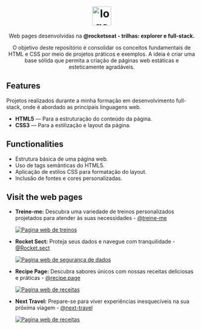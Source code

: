 
<h1 align="center"> <img src="https://github.com/alvesvn/rocketseat-static/assets/96539606/bf8e6ffc-4ef3-42fe-8742-de1062136b35" alt="logo-repositorio" height="50" widht="50" /></h1> 
<p align="center">Web pages desenvolvidas na <b>@rocketseat - trilhas: explorer e full-stack.</b></p>
<p align="center">O objetivo deste repositório é consolidar os conceitos fundamentais de HTML e CSS por meio de projetos práticos e exemplos. A ideia é criar uma base sólida que permita a criação de páginas web estáticas e esteticamente agradáveis.</p>

## Features
Projetos realizados durante a minha formação em desenvolvimento full-stack, onde é abordado as principais linguagens web.
-  <b>HTML5</b> — Para a estruturação do conteúdo da página.
-  <b>CSS3</b> — Para a estilização e layout da página.

## Functionalities

- Estrutura básica de uma página web.
- Uso de tags semânticas do HTML5.
- Aplicação de estilos CSS para formatação do layout.
- Inclusão de fontes e cores personalizadas.

## Visit the web pages

- <strong>Treine-me:</strong> Descubra uma variedade de treinos personalizados projetados para atender às suas necessidades - <a href="https://treineme-six.vercel.app/">@treine-me</a>

  <a href="https://treineme-six.vercel.app/"><img src="https://github.com/alvesvn/rocketseat-static/assets/96539606/cffa1cd9-9361-4284-96bc-99d58dcb503e" alt="Pagina web de treinos"/></a>

- <strong>Rocket Sect:</strong> Proteja seus dados e navegue com tranquilidade - <a href="https://rocketseat-static.vercel.app/">@Rocket.sect</a>

  <a href="https://rocketseat-static.vercel.app/"><img src="https://github.com/alvesvn/rocketseat-static/assets/96539606/f19f63c2-d862-48aa-a31b-4dac2ac5f214" alt="Pagina web de segurança de dados"/></a>

- <strong>Recipe Page:</strong> Descubra sabores únicos com nossas receitas deliciosas e práticas - <a href="https://recipe-page-cyan-three.vercel.app/">@recipe.page</a>

  <a href="https://recipe-page-cyan-three.vercel.app/"><img src="https://github.com/alvesvn/rocketseat-static/assets/96539606/f554f04c-d7d5-4e00-97b5-ea3d97f10e2b" alt="Pagina web de receitas"/></a>

- <strong>Next Travel:</strong> Prepare-se para viver experiências inesquecíveis na sua próxima viagem - <a href="https://recipe-page-cyan-three.vercel.app/">@next-travel</a>

  <a href="https://recipe-page-cyan-three.vercel.app/"><img src="https://github.com/alvesvn/rocketseat-static/assets/96539606/6b88060b-6fdd-4ab4-b6d4-65be63588daa" alt="Pagina web de receitas"/></a>




